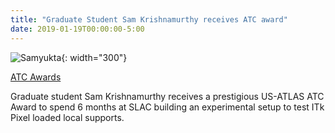 ```yaml
---
title: "Graduate Student Sam Krishnamurthy receives ATC award"
date: 2019-01-19T00:00:00-5:00
---
```

![Samyukta](http://people.umass.edu/rclsa/images/test_box.png){: width="300"}

[ATC Awards](https://usatlas.github.io/atc/guides/past/)

Graduate student Sam Krishnamurthy receives a prestigious US-ATLAS ATC Award to spend 6 months at SLAC building an experimental setup to test ITk Pixel loaded local supports.
